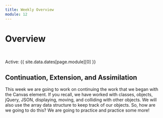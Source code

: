 ```yaml
---
title: Weekly Overview
module: 12
---
```


# Overview


<br />


Active: {{ site.data.dates[page.module][0] }}


## Continuation, Extension, and Assimilation

<!--<iframe width="560" height="315" src="https://www.youtube.com/embed/mM5_E-2p-aM" frameborder="0" allow="accelerometer; autoplay; encrypted-media; gyroscope; picture-in-picture" allowfullscreen></iframe>-->


This week we are going to work on continuing the work that we began with the Canvas element.  If you recall, we have worked with classes, objects, jQuery, JSON, displaying, moving, and colliding with other objects.  We will also use the array data structure to keep track of our objects.  So, how are we going to do this?  We are going to practice and practice some more!

